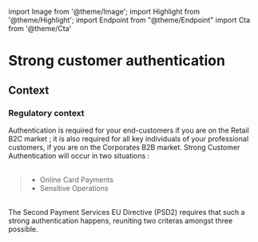 import Image from '@theme/Image';
import Highlight from '@theme/Highlight';
import Endpoint from "@theme/Endpoint"
import Cta from '@theme/Cta'





# Strong customer authentication 





## Context

### Regulatory context

Authentication is required for your end-customers if you are on the Retail B2C market ; it is also required for all key individuals of your professional customers, if you are on the Corporates B2B market. Strong Customer Authentication will occur in two situations : <br/><br/>


> - Online Card Payments
> - Sensitive Operations

<br/>

<Highlight>
The Second Payment Services EU Directive (PSD2) requires that such a strong authentication happens, reuniting two criteras amongst three possible.
</Highlight>
